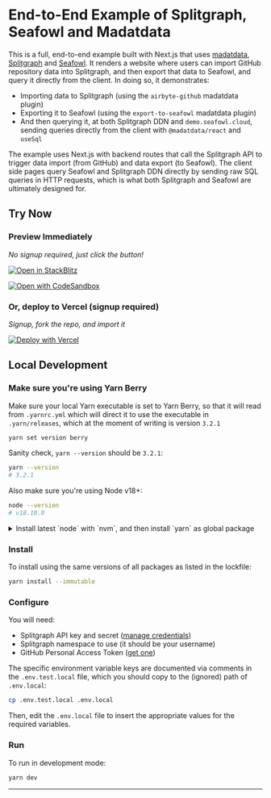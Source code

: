 # End-to-End Example of Splitgraph, Seafowl and Madatdata

This is a full, end-to-end example built with Next.js that uses [madatdata][madatdata-repo],
[Splitgraph][splitgraph-home] and [Seafowl][seafowl-home]. It renders a website
where users can import GitHub repository data into Splitgraph, and then export
that data to Seafowl, and query it directly from the client. In doing so,
it demonstrates:

- Importing data to Splitgraph (using the `airbyte-github` madatdata plugin)
- Exporting it to Seafowl (using the `export-to-seafowl` madatdata plugin)
- And then querying it, at both Splitgraph DDN and `demo.seafowl.cloud`, sending
  queries directly from the client with `@madatdata/react` and `useSql`

The example uses Next.js with backend routes that call the Splitgraph API to trigger
data import (from GitHub) and data export (to Seafowl). The client side pages query
Seafowl and Splitgraph DDN directly by sending raw SQL queries in HTTP requests,
which is what both Splitgraph and Seafowl are ultimately designed for.

## Try Now

### Preview Immediately

_No signup required, just click the button!_

[![Open in StackBlitz](https://developer.stackblitz.com/img/open_in_stackblitz.svg)](https://stackblitz.com/github/splitgraph/demo-github-analytics/tree/main?file=pages/index.tsx)

[![Open with CodeSandbox](https://assets.codesandbox.io/github/button-edit-lime.svg)](https://codesandbox.io/p/sandbox/github/splitgraph/demo-github-analytics/main?file=pages/index.tsx&hardReloadOnChange=true&startScript=dev&node=16&port=3000)

### Or, deploy to Vercel (signup required)

_Signup, fork the repo, and import it_

[![Deploy with Vercel](https://vercel.com/button)](https://vercel.com/new/git/external?repository-url=https://github.com/splitgraph/demo-github-analytics/tree/main&project-name=splitgraph-seafowl-madatdata-demo&repository-name=splitgraph-seafowl-madatdata-demo)

## Local Development

### Make sure you're using Yarn Berry

Make sure your local Yarn executable is set to Yarn Berry, so that it will read
from `.yarnrc.yml` which will direct it to use the executable in `.yarn/releases`,
which at the moment of writing is version `3.2.1`

```bash
yarn set version berry
```

Sanity check, `yarn --version` should be `3.2.1`:

```bash
yarn --version
# 3.2.1
```

Also make sure you're using Node v18+:

```bash
node --version
# v18.10.0
```

<details>

<summary>Install latest `node` with `nvm`, and then install `yarn` as global package</summary>

You can use `nvm` to install the latest Node version (assuming you've setup `nvm`):

```bash
nvm install
nvm use
npm install -g yarn
```

Note: When calling `nvm install`, you can tell it to [migrate global packages][github-nvm-migrate-global-packages]
from your current version to the new version, which could save you from
running `npm install -g yarn`, if for some reason this is easier for you:

```bash
nvm install --reinstall-packages-from=current
nvm use
```

</details>

### Install

To install using the same versions of all packages as listed in the lockfile:

```bash
yarn install --immutable
```

### Configure

You will need:

- Splitgraph API key and secret ([manage credentials][splitgraph-manage-credentials])
- Splitgraph namespace to use (it should be your username)
- GitHub Personal Access Token ([get one][create-github-pat])

The specific environment variable keys are documented via comments in the `.env.test.local`
file, which you should copy to the (ignored) path of `.env.local`:

```bash
cp .env.test.local .env.local
```

Then, edit the `.env.local` file to insert the appropriate values for the required
variables.

### Run

To run in development mode:

```bash
yarn dev
```

---

[madatdata-repo]: https://github.com/splitgraph/madatdata
[splitgraph-home]: https://www.splitgraph.com
[seafowl-home]: https://seafowl.io
[github-nvm-migrate-global-packages]: https://github.com/nvm-sh/nvm#migrating-global-packages-while-installing
[splitgraph-manage-credentials]: https://www.splitgraph.com/connect/query
[create-github-pat]: https://github.com/settings/personal-access-tokens/new
